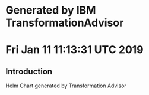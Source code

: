 # Generated by IBM TransformationAdvisor
# Fri Jan 11 11:13:31 UTC 2019
## Introduction

Helm Chart generated by Transformation Advisor
